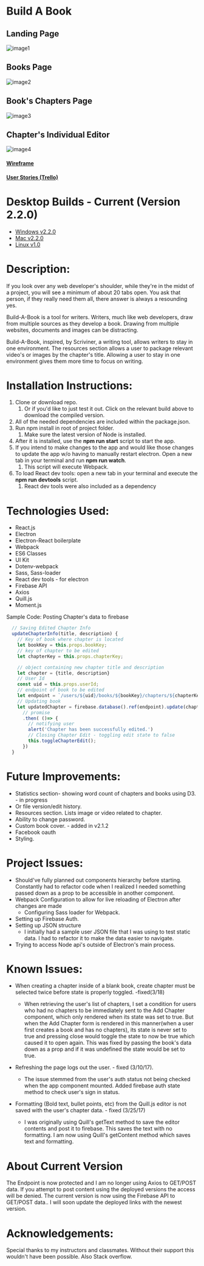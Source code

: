 # Build A Book

## Landing Page
![image1](/public/assets/image1.png)
## Books Page
![image2](/public/assets/image2.png)
## Book's Chapters Page
![image3](/public/assets/image3.png)
## Chapter's Individual Editor
![image4](/public/assets/image4.png)



#### [Wireframe](#)
#### [User Stories (Trello)](https://trello.com/b/VvIPePGl/build-a-book)
# Desktop Builds - Current (Version 2.2.0)
 - [Windows v2.2.0](https://drive.google.com/open?id=0B_fEKxl-bFyNa0JJUUZ3VHhtNjg)
 - [Mac v2.2.0](https://drive.google.com/open?id=0B_fEKxl-bFyNTHBwdVpJQkhCS00)
 - [Linux v1.0](#)

# Description:

If you look over any web developer's shoulder, while they're in the midst of a project, you will see a minimum of about 20 tabs open. You ask that person, if they really need them all, there answer is always a resounding yes.

Build-A-Book is a tool for writers. Writers, much like web developers, draw from multiple sources as they develop a book. Drawing from multiple websites, documents and images can be distracting.

Build-A-Book, inspired, by Scriviner, a writing tool, allows writers to stay in one environment. The resources section allows a user to package relevant video's or images by the chapter's title. Allowing a user to stay in one environment gives them more time to focus on writing.

# Installation Instructions:

1. Clone or download repo.
    1. Or if you'd like to just test it out. Click on the relevant build above to download the compiled version.
1. All of the needed dependencies are included within the package.json.
1. Run npm install in root of project folder.
    1. Make sure the latest version of Node is installed.
1. After it is installed, use the **npm run start** script to start the app.
1. If you intend to make changes to the app and would like those changes to update the app w/o having to manually restart electron. Open a new tab in your terminal and run **npm run watch**.
    1. This script will execute Webpack.
1. To load React dev tools: open a new tab in your terminal and execute the **npm run devtools** script.
    1. React dev tools were also included as a dependency


# Technologies Used:

- React.js
- Electron
- Electron-React boilerplate 
- Webpack
- ES6 Classes
- UI Kit
- Dotenv-webpack
- Sass, Sass-loader
- React dev tools - for electron
- Firebase API
- Axios
- Quill.js
- Moment.js

Sample Code: Posting Chapter's data to firebase
```javascript
  // Saving Edited Chapter Info
  updateChapterInfo(title, description) {
    // Key of book where chapter is located
    let bookKey = this.props.bookKey; 
    // key of chapter to be edited
    let chapterKey = this.props.chapterKey; 

    // object containing new chapter title and description
    let chapter = {title, description}
    // User Id
    const uid = this.props.userId;
    // endpoint of book to be edited
    let endpoint = `/users/${uid}/books/${bookKey}/chapters/${chapterKey}`;
    // Updating book
    let updatedChapter = firebase.database().ref(endpoint).update(chapter)
      // promise 
      .then( ()=> {
        // notifying user
        alert('Chapter has been successfully edited.')
        // Closing Chapter Edit - toggling edit state to false
        this.toggleChapterEdit();
      })
  }
```

# Future Improvements:

- Statistics section- showing word count of chapters and books using D3. - in progress
 - Or file version/edit history.
- Resources section. Lists image or video related to chapter.
- Ability to change password.
- Custom book cover. - added in v2.1.2
- Facebook oauth
- Styling.

# Project Issues:

- Should've fully planned out components hierarchy before starting. Constantly had to refactor code when I realized I needed something  passed down as a prop to be accessible in another component.
- Webpack Configuration to allow for live reloading of Electron after changes are made
    - Configuring Sass loader for Webpack.
- Setting up Firebase Auth.
- Setting up JSON structure
    - I initially had a sample  user JSON file that I was using to test static data. I had to refactor it to make the data easier to navigate.
- Trying to access Node api's outside of Electron's main process.

# Known Issues:

- When creating a chapter inside of a blank book, create chapter must be selected twice before state is properly toggled. -fixed(3/18)
  - When retrieving the user's list of chapters, I set a condition for users who had no chapters to be immediately sent to the Add Chapter component, which only   rendered when its state was set to true. But when the Add Chapter form is rendered in this manner(when a user first creates a book and has no chapters), its   state is never set to true and pressing close would toggle the state to now be true which caused it to open again.  This was fixed by passing the book's       data down as a prop and if it was undefined the state would be set to true. 

- Refreshing the page logs out the user. - fixed (3/10/17).
  - The issue stemmed from the user's auth status not being checked when the app component mounted. Added firebase auth state method to check user's sign in status.
- Formatting (Bold text, bullet points, etc) from the Quill.js editor is not saved with the user's chapter data. - fixed (3/25/17)
  - I was originally using Quill's getText method to save the editor contents and post it to firebase. This saves the text with no formatting. I am now using Quill's getContent method which saves text and formatting.

# About Current Version

The Endpoint is now protected and I am no longer using Axios to GET/POST data. If you attempt to post content using the deployed versions the access will be denied. The current version is now using the Firebase API to GET/POST data.. I will soon update the deployed links with the newest version.

# Acknowledgements:

Special thanks to my instructors and classmates. Without their support this wouldn't have been possible. Also Stack overflow.
